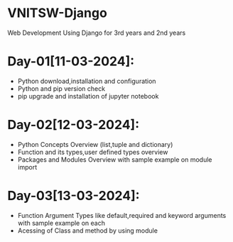 # VNITSW-Django
Web Development Using Django for 3rd years and 2nd years

Day-01[11-03-2024]:
===================
  - Python download,installation and configuration
  - Python and pip version check
  - pip upgrade and installation of jupyter notebook

Day-02[12-03-2024]:
===================
  - Python Concepts Overview (list,tuple and dictionary)
  - Function and its types,user defined types overview
  - Packages and Modules Overview with sample example on module import

Day-03[13-03-2024]:
===================
  - Function Argument Types like default,required and keyword arguments with sample example on each
  - Acessing of Class and method by using module
